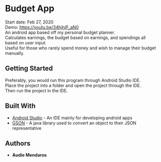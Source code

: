 # Budget App
Start date: Feb 27, 2020  
Demo: https://youtu.be/34hjhiP_aN0  
An android app based off my personal budget planner.  
Calculates earnings, the budget based on earnings, and spendings all based on user input.  
Useful for those who rarely spend money and wish to manage their budget manually.

## Getting Started

Preferably, you would run this program through Android Studio IDE.  
Place the project into a folder and open the project through the IDE.  
Then run the project in the IDE.

## Built With

* [Android Studio](https://developer.android.com/studio) - An IDE mainly for developing android apps
* [GSON](https://github.com/google/gson) - A java library used to convert an object to their JSON representative

## Authors
* **Audie Mendaros**
